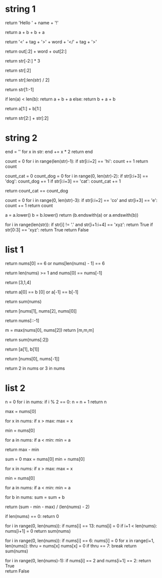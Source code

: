 # string 1 

return 'Hello ' + name + '!'

return a + b + b + a

return '<' + tag + '>' + word + '</' + tag + '>'

return out[:2] + word + out[2:]

return str[-2:] * 3

return str[:2]

return str[:len(str) / 2]

return str[1:-1]

if len(a) < len(b):
    return a + b + a
  else:
    return b + a + b

return a[1:] + b[1:]

return str[2:] + str[:2]

# string 2

end = ''
  for x in str:
    end += x * 2
  return end

count = 0
  for i in range(len(str)-1):
    if str[i:i+2] == 'hi':
      count += 1
  return count

count_cat = 0
  count_dog = 0
  for i in range(0, len(str)-2):
    if str[i:i+3] == 'dog':
      count_dog += 1
    if str[i:i+3] == 'cat':
      count_cat += 1
   
  return count_cat == count_dog

count = 0
  for i in range(0, len(str)-3):
    if str[i:i+2] == 'co' and str[i+3] == 'e':
      count += 1
  return count

a = a.lower()
  b = b.lower()
  return (b.endswith(a) or a.endswith(b))

for i in range(len(str)):
    if str[i] != '.' and str[i+1:i+4] == 'xyz':
      return True
  if str[0:3] == 'xyz':
    return True
  return False

# list 1

return nums[0] == 6 or nums[len(nums) - 1] == 6

return len(nums) >= 1 and nums[0] == nums[-1]

return [3,1,4]

return a[0] == b [0] or a[-1] == b[-1]

return sum(nums)

return [nums[1], nums[2], nums[0]]

return nums[::-1]

m = max(nums[0], nums[2])
  return [m,m,m]

return sum(nums[:2])

return [a[1], b[1]]

return [nums[0], nums[-1]]

return 2 in nums or 3 in nums

# list 2

n = 0
  for i in nums:
    if i % 2 == 0:
		  n = n + 1
  return n





max = nums[0]
  
  for x in nums:
	  if x > max:
		  max = x

  min = nums[0]

  for a in nums:
	  if a < min:
		  min = a

  return max - min





sum = 0
  max = nums[0]
  min = nums[0]

  for x in nums:
  	if x > max:
  		max = x

  min = nums[0]

  for a in nums:
  	if a < min:
  		min = a
	
  for b in nums:
  	sum = sum + b

  return (sum - min - max) / (len(nums) - 2)




  if len(nums) == 0:
    return 0
 
  for i in range(0, len(nums)):
    if nums[i] == 13:
      nums[i] = 0
      if i+1 < len(nums): 
        nums[i+1] = 0
  return sum(nums)





 for i in range(0, len(nums)):
    if nums[i] == 6:
      nums[i] = 0
      for x in range(i+1, len(nums)):
        thru = nums[x]
        nums[x] = 0
        if thru == 7:
          break
  return sum(nums)





  for i in range(0, len(nums)-1):
    if nums[i] == 2 and nums[i+1] == 2:
      return True    
  return False
